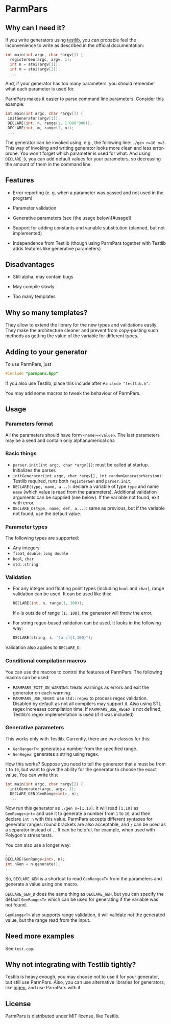 # ParmPars

## Why can I need it?

If you write generators using [testlib](https://github.com/MikeMirzayanov/testlib), you can probable feel the inconvenience to write as described in the official documentation:

```cpp
int main(int argc, char *argv[]) {
  registerGen(argc, argv, 1);
  int n = atoi(argv[1]);
  int m = atoi(argv[2]);
  ...
```

And, if your generator has too many parameters, you should remember what each parameter is used for.

ParmPars makes it easier to parse command line parameters. Consider this example:

```cpp
int main(int argc, char *argv[]) {
 initGenerator(argv[1]);
 DECLARE(int, n, range(1, 1'000'000));
 DECLARE(int, m, range(1, n));
 ...
```

The generator can be invoked using, e.g., the following line: `./gen n=10 m=3`. This way of invoking and writing generator looks more clean and less error-prone. You won't forget which parameter is used for what. And using `DECLARE_D`, you can add default values for your parameters, so decreasing the amount of them in the command line.

## Features

* Error reporting (e. g. when a parameter was passed and not used in the program)

* Parameter validation

* Generative parameters (see (the usage below)[#usage])

* Support for adding constants and variable substitution (planned, but not implemented)

* Independence from Testlib (though using ParmPars together with Testlib adds features like generative parameters)

## Disadvantages

* Still alpha, may contain bugs

* May compile slowly

* Too many templates

## Why so many templates?

They allow to extend the library for the new types and validations easily. They make the architecture cleaner and prevent from copy-pasting such methods as getting the value of the variable for different types.

## Adding to your generator

To use ParmPars, just 

```cpp
#include "parmpars.hpp"
```

If you also use Testlib, place this include after `#include "testlib.h"`.

You may add some macros to tweak the behaviour of ParmPars.

## Usage

### Parameters format

All the parameters should have form `<name>=<value>`. The last parameters may be a seed and contain only alphanumerical cha

### Basic things

* `parser.init(int argc, char *argv[])`: must be called at startup. Initializes the parser.  
* `initGenerator(int argc, char *argv[], int randomGeneratorVersion)`: Testlib required, runs both `registerGen` and `parser.init`.  
* `DECLARE(type, name, a...)`: declare a variable of type `type` and name `name` (which value is read from the parameters). Additional validation arguments can be supplied (see below). If the variable not found, exit with error.
* `DECLARE_D(type, name, def, a...)`: same as previous, but if the variable not found, use the default value.

### Parameter types

The following types are supported:

* Any integers
* `float`, `double`, `long double`
* `bool`, `char`
* `std::string`

### Validation

* For any integer and floating point types (including `bool` and `char`), range validation can be used. It can be used like this:

  ```cpp
  DECLARE(int, n, range(1, 100));
  ```
  
  If `n` is outside of range `[1; 100]`, the generator will throw the error.

* For string regex-based validation can be used. It looks in the following way:

  ```cpp
  DECLARE(string, s, "[a-z]{1,100}");
  ```

Validation also applies to `DECLARE_D`.

### Conditional compilation macros

You can use the macros to control the features of ParmPars. The following macros can be used:

* `PARMPARS_EXIT_ON_WARNING`: treats warnings as errors and exit the generator on each warning.
* `PARMPARS_USE_REGEX`: use `std::regex` to process regex validation. Disabled by default as not all compilers may support it. Also using STL regex increases compilation time.
  If `PARMPARS_USE_REGEX` is not defined, Testlib's regex implementation is used (if it was included)

### Generative parameters

This works only with Testlib. Currently, there are two classes for this:

* `GenRange<T>`: generates a number from the specified range.
* `GenRegex`: generates a string using regex.

How this works? Suppose you need to tell the generator that `n` must be from `1` to `10`, but want to give the ability for the generator to choose the exact value. You can write this:

```cpp
int main(int argc, char *argv[]) {
  initGenerator(argc, argv, 1);
  DECLARE_GEN(GenRange<int>, n);
  ...
```

Now run this generator as `./gen n=[1,10]`. It will read `[1,10]` as `GenRange<int>` and use it to generate a number from `1` to `10`, and then declare `int n` with this value. ParmPars accepts different syntaxes for generator ranges: round brackets are also acceptable, and `;` can be used as a separator instead of `,`.  It can be helpful, for example, when used with Polygon's stress tests.

You can also use a longer way:

```cpp
...
DECLARE(GenRange<int>, n);
int nGen = n.generate();
...
```
So, `DECLARE_GEN` is a shortcut to read `GenRange<T>` from the parameters and generate a value using one macro.

`DECLARE_GEN_D` does the same thing as `DECLARE_GEN`, but you can specify the default `GenRange<T>` which can be used for generating if the variable was not found.

`GenRange<T>` also supports range validation, it will validate not the generated value, but the range read from the input.

## Need more examples

See `test.cpp`.

## Why not integrating with Testlib tightly?

Testlib is heavy enough, you may choose not to use it for your generator, but still use ParmPars. Also, you can use alternative libraries for generators, like [jngen](https://github.com/ifsmirnov/jngen), and use ParmPars with it.

## License

ParmPars is distributed under MIT license, like Testlib.
